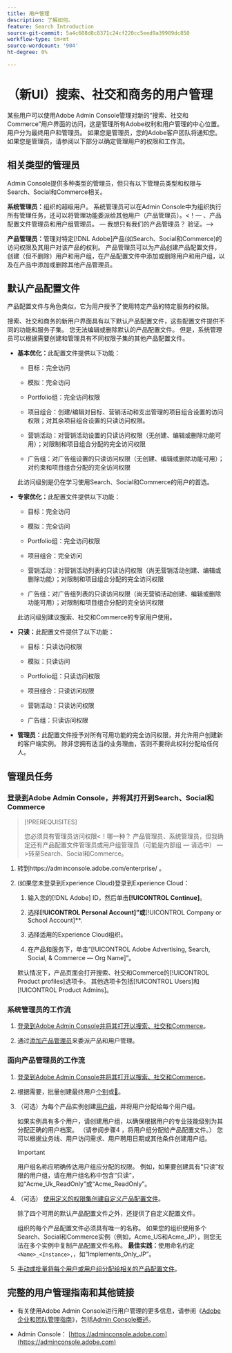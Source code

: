 ```yaml
---
title: 用户管理
description: 了解如何。
feature: Search Introduction
source-git-commit: 5a4c608d8c8371c24cf220cc5eed9a39989dc850
workflow-type: tm+mt
source-wordcount: '904'
ht-degree: 0%

---
```


# （新UI）搜索、社交和商务的用户管理

某些用户可以使用Adobe Admin Console管理对新的“搜索、社交和Commerce”用户界面的访问，这是管理所有Adobe权利和用户管理的中心位置。 用户分为最终用户和管理员。 如果您是管理员，您的Adobe客户团队将通知您。 如果您是管理员，请参阅以下部分以确定管理用户的权限和工作流。<!-- How can you see what your user role is, or will your Adobe Account Team tell you? -->

## 相关类型的管理员

Admin Console提供多种类型的管理员，但只有以下管理员类型和权限与Search、Social和Commerce相关。

**系统管理员：**&#x200B;组织的超级用户。 系统管理员可以在Admin Console中为组织执行所有管理任务，还可以将管理功能委派给其他用户（产品管理员）。&lt;！— 、产品配置文件管理员和用户组管理员。   — 我想只有我们的产品管理员？  验证。—>

**产品管理员：**&#x200B;管理对特定[!DNL Adobe]产品(如Search、Social和Commerce)的访问权限及其用户对该产品的权利。 产品管理员可以为产品创建产品配置文件，创建（但不删除）用户和用户组，在产品配置文件中添加或删除用户和用户组，以及在产品中添加或删除其他产品管理员。

<!--
**Product profile admin:** Manages assigned product profiles for individual products. A product profile admin can add (but not remove) users and user groups to the organization; add or remove users and user groups from product profiles; and assign or revoke permissions from product profiles. [I don't think this is applicable: and manage the product roles for product profiles.]

**User group admin:** Manages assigned user groups and their access rights. A user group admin can add or remove users from groups and add or remove user group admins from groups.
-->

## 默认产品配置文件

产品配置文件与角色类似，它为用户授予了使用特定产品的特定服务的权限。

搜索、社交和商务的新用户界面具有以下默认产品配置文件，这些配置文件提供不同的功能和服务子集。 您无法编辑或删除默认的产品配置文件。 但是，系统管理员可以根据需要创建和管理具有不同权限子集的其他产品配置文件。

* **基本优化：**&#x200B;此配置文件提供以下功能：

   * 目标：完全访问

   * 模拟：完全访问

   * Portfolio组：完全访问权限

   * 项目组合：创建/编辑对目标、营销活动和支出管理的项目组合设置的访问权限；对其余项目组合设置的只读访问权限。

   * 营销活动：对营销活动设置的只读访问权限（无创建、编辑或删除功能可用）；对限制和项目组合分配的完全访问权限<!-- Is that the correct wording? -->

   * 广告组：对广告组设置的只读访问权限（无创建、编辑或删除功能可用）；对约束和项目组合分配的完全访问权限<!-- Is that the correct wording? -->

  此访问级别是仍在学习使用Search、Social和Commerce的用户的首选。

* **专家优化：**&#x200B;此配置文件提供以下功能：

   * 目标：完全访问

   * 模拟：完全访问

   * Portfolio组：完全访问权限

   * 项目组合：完全访问

   * 营销活动：对营销活动列表的只读访问权限（尚无营销活动创建、编辑或删除功能）；对限制和项目组合分配的完全访问权限<!-- Is that the correct wording? -->

   * 广告组：对广告组列表的只读访问权限（尚无营销活动创建、编辑或删除功能可用）；对限制和项目组合分配的完全访问权限<!-- Is that the correct wording? -->

  此访问级别建议搜索、社交和Commerce的专家用户使用。

* **只读：**&#x200B;此配置文件提供了以下功能：

   * 目标：只读访问权限

   * 模拟：只读访问

   * Portfolio组：只读访问权限

   * 项目组合：只读访问权限

   * 营销活动：只读访问权限

   * 广告组：只读访问权限

* **管理员：**&#x200B;此配置文件授予对所有可用功能的完全访问权限，并允许用户创建新的客户端实例。 除非您拥有适当的业务理由，否则不要将此权利分配给任何人。

<!-- Do I need to include this? If so, adjust wording as needed

## Product-specific instances

 -->

## 管理员任务

### 登录到Adobe Admin Console，并将其打开到Search、Social和Commerce

>[!PREREQUISITES]
>
>您必须具有管理员访问权限&lt;！哪一种？ 产品管理员、系统管理员，但我确定还有产品配置文件管理员或用户组管理员（可能是内部组 — 请选中） — >转至Search、Social和Commerce。

1. 转到https://adminconsole.adobe.com/enterprise/ 。

1. (如果您未登录到Experience Cloud)登录到Experience Cloud：

   1. 输入您的[!DNL Adobe] ID，然后单击&#x200B;**[!UICONTROL Continue]**。

   1. 选择&#x200B;**[!UICONTROL Personal Account]”或&#x200B;**&#x200B;[!UICONTROL Company or School Account]**.<!-- Will it necessarily be "Company or School Account?" -->

   1. 选择适用的Experience Cloud组织。

   1. 在产品和服务下，单击“[!UICONTROL Adobe Advertising, Search, Social, & Commerce — Org Name]”。

   默认情况下，产品页面会打开搜索、社交和Commerce的[!UICONTROL Product profiles]选项卡。 其他选项卡包括[!UICONTROL Users]和[!UICONTROL Product Admins]。

### 系统管理员的工作流

1. [登录到Adobe Admin Console并将其打开以搜索、社交和Commerce](#open-admin-console)。

1. 通过[添加产品管理员](https://helpx.adobe.com/cn/enterprise/using/admin-roles.html#enterprise)来委派产品和用户管理。

<!-- what else? -->

### 面向产品管理员的工作流

1. [登录到Adobe Admin Console并将其打开以搜索、社交和Commerce](#open-admin-console)。

1. 根据需要，批量创建最终用户[个别](https://helpx.adobe.com/cn/enterprise/using/manage-users-individually.html)或[&#128279;](https://helpx.adobe.com/cn/enterprise/using/bulk-upload-users.html)。

1. （可选）为每个产品实例创建[用户组](https://helpx.adobe.com/cn/enterprise/using/user-groups.html)，并将用户分配给每个用户组。

   如果实例具有多个用户，请创建用户组，以确保根据用户的专业技能级别为其分配正确的用户档案。 （请参阅步骤4 ，将用户组分配给产品配置文件。） 您可以根据业务线、用户访问需求、用户聘用日期或其他条件创建用户组。

   >[!IMPORTANT]
   >
   >用户组名称应明确传达用户组应分配的权限。 例如，如果要创建具有“只读”权限的用户组，请在用户组名称中包含“只读”，如“Acme_Uk_ReadOnly”或“Acme_ReadOnly”。

1. （可选） [使用定义的权限集创建自定义产品配置文件](https://helpx.adobe.com/cn/enterprise/using/manage-product-profiles.html)。

   除了四个可用的默认产品配置文件之外，还提供了自定义配置文件。

   组织的每个产品配置文件必须具有唯一的名称。 如果您的组织使用多个Search、Social和Commerce实例（例如，Acme_US和Acme_JP），则您无法在多个实例中复制产品配置文件名称。 **最佳实践：**&#x200B;使用命名约定`<Name>_<Instance>,`，如“Implements_Only_JP”。

1. [手动或批量将每个用户或用户组分配给相关的产品配置文件](https://helpx.adobe.com/cn/enterprise/using/manage-product-profiles.html)。

## 完整的用户管理指南和其他链接

* 有关使用Adobe Admin Console进行用户管理的更多信息，请参阅《[Adobe企业和团队管理指南](https://helpx.adobe.com/cn/enterprise/admin-guide.html)》，包括[Admin Console概述](https://helpx.adobe.com/cn/enterprise/using/admin-console.html)。

* Admin Console： [https://adminconsole.adobe.com](https://adminconsole.adobe.com)
